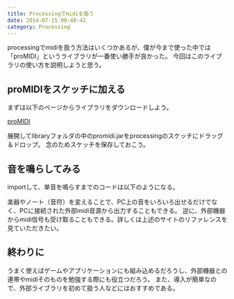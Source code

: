 ```yaml
---
title: Processingでmidiを扱う
date: 2014-07-15 00:48:42
category: Processing
---
```


processingでmidiを扱う方法はいくつかあるが、僕が今まで使った中では「proMIDI」というライブラリが一番使い勝手が良かった。
今回はこのライブラリの使い方を説明しようと思う。

## proMIDIをスケッチに加える

まずは以下のページからライブラリをダウンロードしよう。

<a href="http://creativecomputing.cc/p5libs/promidi/">proMIDI</a>

展開してlibraryフォルダの中のpromidi.jarをprocessingのスケッチにドラッグ＆ドロップ。
念のためスケッチを保存しておこう。

## 音を鳴らしてみる

importして、単音を鳴らすまでのコードは以下のようになる。

<script src="https://gist.github.com/salmon2073/aa9f793eefa07196b9cd.js"></script>

楽器やノート（音符）を変えることで、PC上の音をいろいろ出せるだけでなく、PCに接続された外部midi音源から出力することもできる。
逆に、外部機器からmidi信号も受け取ることもできる。詳しくは上述のサイトのリファレンスを見ていただきたい。

## 終わりに

うまく使えばゲームやアプリケーションにも組み込めるだろうし、外部機器との連帯やmidiそのものを勉強する際にも役立つだろう。
また、導入が簡単なので、外部ライブラリを初めて扱う人などにはおすすめである。


